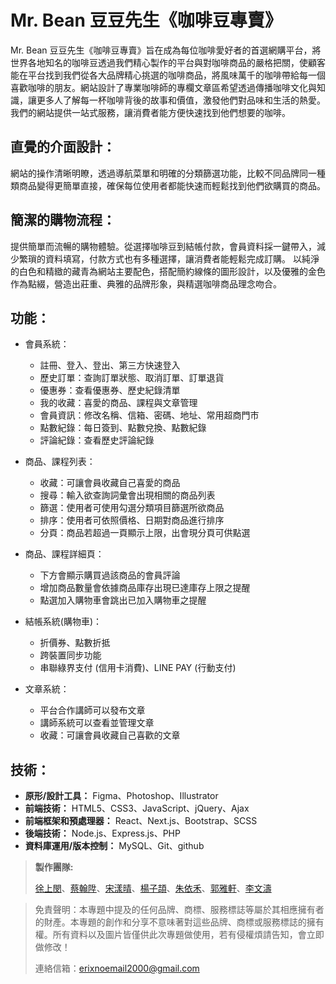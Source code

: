 # Mr. Bean 豆豆先生《咖啡豆專賣》

Mr. Bean 豆豆先生《咖啡豆專賣》旨在成為每位咖啡愛好者的首選網購平台，將世界各地知名的咖啡豆透過我們精心製作的平台與對咖啡商品的嚴格把關，使顧客能在平台找到我們從各大品牌精心挑選的咖啡商品，將風味萬千的咖啡帶給每一個喜歡咖啡的朋友。網站設計了專業咖啡師的專欄文章區希望透過傳播咖啡文化與知識，讓更多人了解每一杯咖啡背後的故事和價值，激發他們對品味和生活的熱愛。
我們的網站提供一站式服務，讓消費者能方便快速找到他們想要的咖啡。

## 直覺的介面設計：

網站的操作清晰明瞭，透過導航菜單和明確的分類篩選功能，比較不同品牌同一種類商品變得更簡單直接，確保每位使用者都能快速而輕鬆找到他們欲購買的商品。

## 簡潔的購物流程：

提供簡單而流暢的購物體驗。從選擇咖啡豆到結帳付款，會員資料採一鍵帶入，減少繁瑣的資料填寫，付款方式也有多種選擇，讓消費者能輕鬆完成訂購。
以純淨的白色和精緻的藏青為網站主要配色，搭配簡約線條的圖形設計，以及優雅的金色作為點綴，營造出莊重、典雅的品牌形象，與精選咖啡商品理念吻合。

## 功能：

- 會員系統：
  - 註冊、登入、登出、第三方快速登入
  - 歷史訂單：查詢訂單狀態、取消訂單、訂單退貨
  - 優惠券：查看優惠券、歷史紀錄清單
  - 我的收藏：喜愛的商品、課程與文章管理
  - 會員資訊：修改名稱、信箱、密碼、地址、常用超商門市
  - 點數紀錄：每日簽到、點數兌換、點數紀錄
  - 評論紀錄：查看歷史評論紀錄
- 商品、課程列表：
  - 收藏：可讓會員收藏自己喜愛的商品
  - 搜尋：輸入欲查詢詞彙會出現相關的商品列表
  - 篩選：使用者可使用勾選分類項目篩選所欲商品
  - 排序：使用者可依照價格、日期對商品進行排序
  - 分頁：商品若超過一頁顯示上限，出會現分頁可供點選
- 商品、課程詳細頁：
  - 下方會顯示購買過該商品的會員評論
  - 增加商品數量會依據商品庫存出現已達庫存上限之提醒
  - 點選加入購物車會跳出已加入購物車之提醒
- 結帳系統(購物車)：
  - 折價券、點數折抵
  - 跨裝置同步功能
  - 串聯綠界支付 (信用卡消費)、LINE PAY (行動支付)
- 文章系統：

  - 平台合作講師可以發布文章
  - 講師系統可以查看並管理文章
  - 收藏：可讓會員收藏自己喜歡的文章

## 技術：

- **原形/設計工具：** Figma、Photoshop、Illustrator
- **前端技術：** HTML5、CSS3、JavaScript、jQuery、Ajax
- **前端框架和預處理器：** React、Next.js、Bootstrap、SCSS
- **後端技術：** Node.js、Express.js、PHP
- **資料庫運用/版本控制：** MySQL、Git、github

> **製作團隊:**
>
> [徐上閔](https://github.com/HSU0201)、[蔡翰陞](https://github.com/Erix2000)、[宋漾晴](https://github.com/yangching622)、[楊子頡](https://github.com/Jason840808)、[朱依禾](https://github.com/Joy-chu-ihe)、[郭雅軒](https://github.com/hsuan66)、[李文濤](https://github.com/James-1022)

> 免責聲明：本專題中提及的任何品牌、商標、服務標誌等屬於其相應擁有者的財產。本專題的創作和分享不意味著對這些品牌、商標或服務標誌的擁有權。所有資料以及圖片皆僅供此次專題做使用，若有侵權煩請告知，會立即做修改！
>
> 連絡信箱：erixnoemail2000@gmail.com
